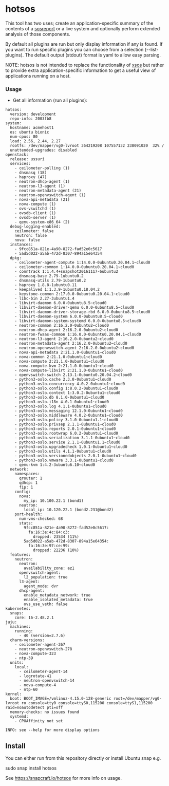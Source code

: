 # hotsos

This tool has two uses; create an application-specific summary of the contents of a [sosreport](https://github.com/sosreport/sos) or a live system and optionally perform extended analysis of those components.

By default all plugins are run but only display information if any is found. If you want to run specific plugins you can choose from a selection (--list-plugins). The default output (stdout) format is yaml to allow easy parsing.

NOTE: hotsos is not intended to replace the functionality of [xsos](https://github.com/ryran/xsos) but rather to provide extra application-specific information to get a useful view of applications running on a host.

### Usage

- Get all information (run all plugins):
```> hotsos /path/to/sos/report
hotsos:
  version: development
  repo-info: 2003fb8
system:
  hostname: acmehost1
  os: ubuntu bionic
  num-cpus: 80
  load: 2.56, 2.44, 2.27
  rootfs: /dev/mapper/vg0-lvroot 364219208 107557132 238091020  32% /
  unattended-upgrades: disabled
openstack:
  release: ussuri
  services:
    - ceilometer-polling (1)
    - dnsmasq (18)
    - haproxy (47)
    - neutron-dhcp-agent (1)
    - neutron-l3-agent (1)
    - neutron-metadata-agent (21)
    - neutron-openvswitch-agent (1)
    - nova-api-metadata (21)
    - nova-compute (1)
    - ovs-vswitchd (1)
    - ovsdb-client (1)
    - ovsdb-server (1)
    - qemu-system-x86_64 (2)
  debug-logging-enabled:
    ceilometer: false
    neutron: false
    nova: false
  instances:
    - 9fcc851a-821e-4a90-8272-fad52e0c5617
    - 5ad5d022-a5ab-472d-8307-894a15e64354
  dpkg:
    - ceilometer-agent-compute 1:14.0.0-0ubuntu0.20.04.1~cloud0
    - ceilometer-common 1:14.0.0-0ubuntu0.20.04.1~cloud0
    - conntrack 1:1.4.4+snapshot20161117-6ubuntu2
    - dnsmasq-base 2.79-1ubuntu0.2
    - dnsmasq-utils 2.79-1ubuntu0.2
    - haproxy 1.8.8-1ubuntu0.11
    - keepalived 1:1.3.9-1ubuntu0.18.04.2
    - keystone-common 2:17.0.0-0ubuntu0.20.04.1~cloud0
    - libc-bin 2.27-3ubuntu1.4
    - libvirt-daemon 6.0.0-0ubuntu8.5~cloud0
    - libvirt-daemon-driver-qemu 6.0.0-0ubuntu8.5~cloud0
    - libvirt-daemon-driver-storage-rbd 6.0.0-0ubuntu8.5~cloud0
    - libvirt-daemon-system 6.0.0-0ubuntu8.5~cloud0
    - libvirt-daemon-system-systemd 6.0.0-0ubuntu8.5~cloud0
    - neutron-common 2:16.2.0-0ubuntu2~cloud0
    - neutron-dhcp-agent 2:16.2.0-0ubuntu2~cloud0
    - neutron-fwaas-common 1:16.0.0-0ubuntu0.20.04.1~cloud0
    - neutron-l3-agent 2:16.2.0-0ubuntu2~cloud0
    - neutron-metadata-agent 2:16.2.0-0ubuntu2~cloud0
    - neutron-openvswitch-agent 2:16.2.0-0ubuntu2~cloud0
    - nova-api-metadata 2:21.1.0-0ubuntu1~cloud0
    - nova-common 2:21.1.0-0ubuntu1~cloud0
    - nova-compute 2:21.1.0-0ubuntu1~cloud0
    - nova-compute-kvm 2:21.1.0-0ubuntu1~cloud0
    - nova-compute-libvirt 2:21.1.0-0ubuntu1~cloud0
    - openvswitch-switch 2.13.1-0ubuntu0.20.04.2~cloud0
    - python3-oslo.cache 2.3.0-0ubuntu1~cloud0
    - python3-oslo.concurrency 4.0.2-0ubuntu1~cloud0
    - python3-oslo.config 1:8.0.2-0ubuntu1~cloud0
    - python3-oslo.context 1:3.0.2-0ubuntu1~cloud0
    - python3-oslo.db 8.1.0-0ubuntu1~cloud0
    - python3-oslo.i18n 4.0.1-0ubuntu1~cloud0
    - python3-oslo.log 4.1.1-0ubuntu1~cloud0
    - python3-oslo.messaging 12.1.0-0ubuntu1~cloud0
    - python3-oslo.middleware 4.0.2-0ubuntu1~cloud0
    - python3-oslo.policy 3.1.0-0ubuntu1.1~cloud0
    - python3-oslo.privsep 2.1.1-0ubuntu1~cloud0
    - python3-oslo.reports 2.0.1-0ubuntu1~cloud0
    - python3-oslo.rootwrap 6.0.2-0ubuntu1~cloud0
    - python3-oslo.serialization 3.1.1-0ubuntu1~cloud0
    - python3-oslo.service 2.1.1-0ubuntu1.1~cloud0
    - python3-oslo.upgradecheck 1.0.1-0ubuntu1~cloud0
    - python3-oslo.utils 4.1.1-0ubuntu1~cloud0
    - python3-oslo.versionedobjects 2.0.1-0ubuntu1~cloud0
    - python3-oslo.vmware 3.3.1-0ubuntu1~cloud0
    - qemu-kvm 1:4.2-3ubuntu6.10~cloud0
  network:
    namespaces:
      qrouter: 1
      qdhcp: 1
      fip: 1
    config:
      nova:
        my_ip: 10.100.22.1 (bond1)
      neutron:
        local_ip: 10.120.22.1 (bond2.231@bond2)
    port-health:
      num-vms-checked: 68
      stats:
        9fcc851a-821e-4a90-8272-fad52e0c5617:
          fa:16:3e:4c:84:c3:
            dropped: 23534 (11%)
        5ad5d022-a5ab-472d-8307-894a15e64354:
          fa:16:3e:97:ce:99:
            dropped: 22236 (10%)
  features:
    neutron:
      neutron:
        availability_zone: az1
      openvswitch-agent:
        l2_population: true
      l3-agent:
        agent_mode: dvr
      dhcp-agent:
        enable_metadata_network: true
        enable_isolated_metadata: true
        ovs_use_veth: false
kubernetes:
  snaps:
    core: 16-2.48.2.1
juju:
  machines:
    running:
      - 40 (version=2.7.6)
  charm-versions:
    - ceilometer-agent-267
    - neutron-openvswitch-278
    - nova-compute-323
    - ntp-39
  units:
    local:
      - ceilometer-agent-14
      - logrotate-41
      - neutron-openvswitch-14
      - nova-compute-4
      - ntp-60
kernel:
  boot: BOOT_IMAGE=/vmlinuz-4.15.0-128-generic root=/dev/mapper/vg0-lvroot ro console=tty0 console=ttyS0,115200 console=ttyS1,115200 raid=noautodetect pti=off
  memory-checks: no issues found
  systemd:
    - CPUAffinity not set

INFO: see --help for more display options
```

## Install

You can either run from this repository directly or install Ubuntu snap e.g.

sudo snap install hotsos

See https://snapcraft.io/hotsos for more info on usage.
